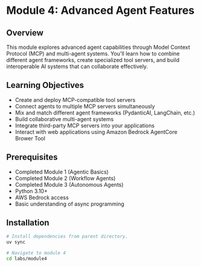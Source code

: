 # Module 4: Advanced Agent Features

## Overview
This module explores advanced agent capabilities through Model Context Protocol (MCP) and multi-agent systems. You'll learn how to combine different agent frameworks, create specialized tool servers, and build interoperable AI systems that can collaborate effectively.

## Learning Objectives

* Create and deploy MCP-compatible tool servers
* Connect agents to multiple MCP servers simultaneously
* Mix and match different agent frameworks (PydanticAI, LangChain, etc.)
* Build collaborative multi-agent systems
* Integrate third-party MCP servers into your applications
* Interact with web applications using Amazon Bedrock AgentCore Brower Tool

## Prerequisites

- Completed Module 1 (Agentic Basics)
- Completed Module 2 (Workflow Agents)
- Completed Module 3 (Autonomous Agents)
- Python 3.10+
- AWS Bedrock access
- Basic understanding of async programming

## Installation

```bash
# Install dependencies from parent directory. 
uv sync 

# Navigate to module 4
cd labs/module4
```

